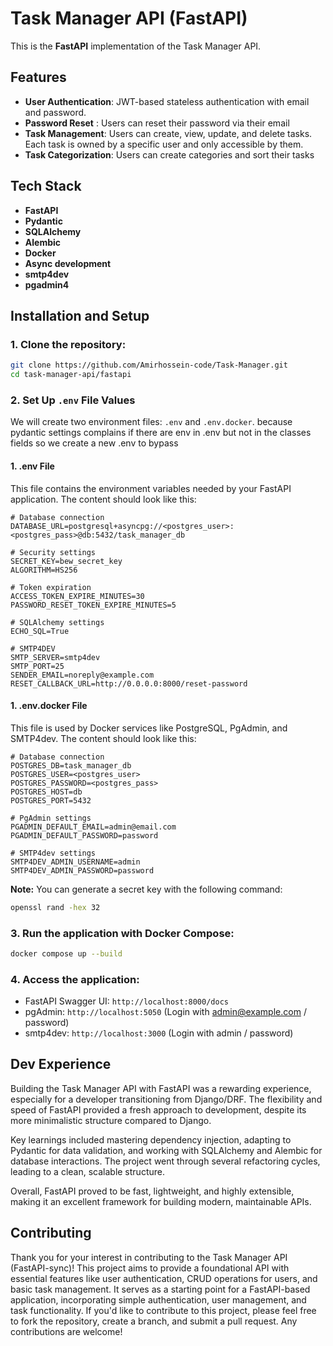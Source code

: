 # Task Manager API (FastAPI)

This is the **FastAPI** implementation of the Task Manager API.

## Features

- **User Authentication**: JWT-based stateless authentication with email and password.
- **Password Reset** : Users can reset their password via their email
- **Task Management**: Users can create, view, update, and delete tasks. Each task is owned by a specific user and only accessible by them.
- **Task Categorization**: Users can create categories and sort their tasks

## Tech Stack

- **FastAPI**
- **Pydantic**
- **SQLAlchemy**
- **Alembic**
- **Docker**
- **Async development**
- **smtp4dev**
- **pgadmin4**

## Installation and Setup

### 1. Clone the repository:

```bash
git clone https://github.com/Amirhossein-code/Task-Manager.git
cd task-manager-api/fastapi
```

### 2. Set Up `.env` File Values

We will create two environment files: `.env` and `.env.docker`. because pydantic settings complains if there are env in .env but not in the classes fields so we create a new .env to bypass

#### 1. **.env File**

This file contains the environment variables needed by your FastAPI application. The content should look like this:

```text
# Database connection
DATABASE_URL=postgresql+asyncpg://<postgres_user>:<postgres_pass>@db:5432/task_manager_db

# Security settings
SECRET_KEY=bew_secret_key
ALGORITHM=HS256

# Token expiration
ACCESS_TOKEN_EXPIRE_MINUTES=30
PASSWORD_RESET_TOKEN_EXPIRE_MINUTES=5

# SQLAlchemy settings
ECHO_SQL=True

# SMTP4DEV
SMTP_SERVER=smtp4dev
SMTP_PORT=25
SENDER_EMAIL=noreply@example.com
RESET_CALLBACK_URL=http://0.0.0.0:8000/reset-password
```

#### 1. **.env.docker File**

This file is used by Docker services like PostgreSQL, PgAdmin, and SMTP4dev. The content should look like this:

```text
# Database connection
POSTGRES_DB=task_manager_db
POSTGRES_USER=<postgres_user>
POSTGRES_PASSWORD=<postgres_pass>
POSTGRES_HOST=db
POSTGRES_PORT=5432

# PgAdmin settings
PGADMIN_DEFAULT_EMAIL=admin@email.com
PGADMIN_DEFAULT_PASSWORD=password

# SMTP4dev settings
SMTP4DEV_ADMIN_USERNAME=admin
SMTP4DEV_ADMIN_PASSWORD=password
```

**Note:** You can generate a secret key with the following command:

```bash
openssl rand -hex 32
```

### 3. Run the application with Docker Compose:

```bash
docker compose up --build
```

### 4. Access the application:

- FastAPI Swagger UI: `http://localhost:8000/docs`
- pgAdmin: `http://localhost:5050` (Login with admin@example.com / password)
- smtp4dev: `http://localhost:3000` (Login with admin / password)

## Dev Experience

Building the Task Manager API with FastAPI was a rewarding experience, especially for a developer transitioning from Django/DRF. The flexibility and speed of FastAPI provided a fresh approach to development, despite its more minimalistic structure compared to Django.

Key learnings included mastering dependency injection, adapting to Pydantic for data validation, and working with SQLAlchemy and Alembic for database interactions. The project went through several refactoring cycles, leading to a clean, scalable structure.

Overall, FastAPI proved to be fast, lightweight, and highly extensible, making it an excellent framework for building modern, maintainable APIs.

## Contributing

Thank you for your interest in contributing to the Task Manager API (FastAPI-sync)! This project aims to provide a foundational API with essential features like user authentication, CRUD operations for users, and basic task management. It serves as a starting point for a FastAPI-based application, incorporating simple authentication, user management, and task functionality. If you'd like to contribute to this project, please feel free to fork the repository, create a branch, and submit a pull request. Any contributions are welcome!
